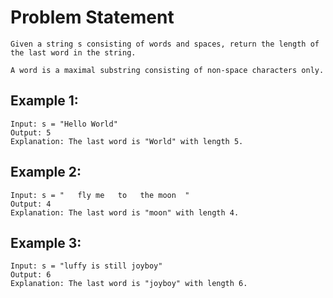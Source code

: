 # Problem Statement
    Given a string s consisting of words and spaces, return the length of the last word in the string.

    A word is a maximal substring consisting of non-space characters only.


## Example 1:

    Input: s = "Hello World"
    Output: 5
    Explanation: The last word is "World" with length 5.

## Example 2:

    Input: s = "   fly me   to   the moon  "
    Output: 4
    Explanation: The last word is "moon" with length 4.

## Example 3:

    Input: s = "luffy is still joyboy"
    Output: 6
    Explanation: The last word is "joyboy" with length 6.